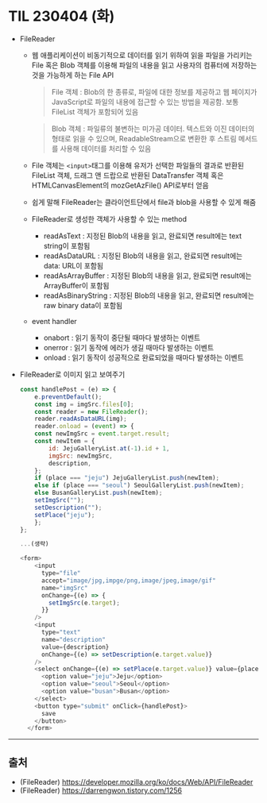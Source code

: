 # TIL 230404 (화)

- FileReader
    - 웹 애플리케이션이 비동기적으로 데이터를 읽기 위하여 읽을 파일을 가리키는 File 혹은 Blob 객체를 이용해 파일의 내용을 읽고 사용자의 컴퓨터에 저장하는 것을 가능하게 하는 File API
        > File 객체 : Blob의 한 종류로, 파일에 대한 정보를 제공하고 웹 페이지가 JavaScript로 파일의 내용에 접근할 수 있는 방법을 제공함. 보통 FileList 객체가 포함되어 있음     

        > Blob 객체 : 파일류의 불변하는 미가공 데이터. 텍스트와 이진 데이터의 형태로 읽을 수 있으며, ReadableStream으로 변환한 후 스트림 메서드를 사용해 데이터를 처리할 수 있음
    - File 객체는 `<input>`태그를 이용해 유저가 선택한 파일들의 결과로 반환된 FileList 객체, 드래그 앤 드랍으로 반환된 DataTransfer 객체 혹은 HTMLCanvasElement의 mozGetAzFile() API로부터 얻음
    - 쉽게 말해 FileReader는 클라이언트단에서 file과 blob을 사용할 수 있게 해줌
    - FileReader로 생성한 객체가 사용할 수 있는 method
        - readAsText : 지정된 Blob의 내용을 읽고, 완료되면 result에는 text string이 포함됨
        - readAsDataURL : 지정된 Blob의 내용을 읽고, 완료되면 result에는 data: URL이 포함됨
        - readAsArrayBuffer : 지정된 Blob의 내용을 읽고, 완료되면 result에는 ArrayBuffer이 포함됨
        - readAsBinaryString : 지정된 Blob의 내용을 읽고, 완료되면 result에는 raw binary data이 포함됨
    - event handler
        - onabort : 읽기 동작이 중단될 때마다 발생하는 이벤트
        - onerror : 읽기 동작에 에러가 생길 때마다 발생하는 이벤트
        - onload : 읽기 동작이 성공적으로 완료되었을 때마다 발생하는 이벤트
        
- FileReader로 이미지 읽고 보여주기
    ```javascript
    const handlePost = (e) => {
        e.preventDefault();
        const img = imgSrc.files[0];
        const reader = new FileReader();
        reader.readAsDataURL(img);
        reader.onload = (event) => {
        const newImgSrc = event.target.result;
        const newItem = {
            id: JejuGalleryList.at(-1).id + 1,
            imgSrc: newImgSrc,
            description,
        };
        if (place === "jeju") JejuGalleryList.push(newItem);
        else if (place === "seoul") SeoulGalleryList.push(newItem);
        else BusanGalleryList.push(newItem);
        setImgSrc("");
        setDescription("");
        setPlace("jeju");
        };
    };

    ...(생략)

    <form>
        <input
          type="file"
          accept="image/jpg,impge/png,image/jpeg,image/gif"
          name="imgSrc"
          onChange={(e) => {
            setImgSrc(e.target);
          }}
        />
        <input
          type="text"
          name="description"
          value={description}
          onChange={(e) => setDescription(e.target.value)}
        />
        <select onChange={(e) => setPlace(e.target.value)} value={place}>
          <option value="jeju">Jeju</option>
          <option value="seoul">Seoul</option>
          <option value="busan">Busan</option>
        </select>
        <button type="submit" onClick={handlePost}>
          save
        </button>
      </form>
    ```
---
## 출처
- (FileReader) https://developer.mozilla.org/ko/docs/Web/API/FileReader
- (FileReader) https://darrengwon.tistory.com/1256